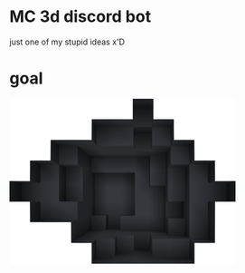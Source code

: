 # MC 3d discord bot

just one of my stupid ideas x'D

# goal

<img src = "img/objectif.png" alt = "objectif">
